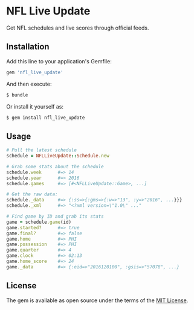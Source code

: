 # NFL Live Update
Get NFL schedules and live scores through official feeds.

## Installation
Add this line to your application's Gemfile:

```ruby
gem 'nfl_live_update'
```

And then execute:
```bash
$ bundle
```

Or install it yourself as:
```bash
$ gem install nfl_live_update
```

## Usage

```ruby
# Pull the latest schedule
schedule = NFLLiveUpdate::Schedule.new

# Grab some stats about the schedule
schedule.week      #=> 14
schedule.year      #=> 2016
schedule.games     #=> [#<NFLLiveUpdate::Game>, ...]

# Get the raw data:
schedule._data     #=> {:ss=>{:gms=>{:w=>"13", :y=>"2016", ...}}}
schedule._xml      #=> "<?xml version=\"1.0\" ..."

# Find game by ID and grab its stats
game = schedule.game(id)
game.started?      #=> true
game.final?        #=> false
game.home          #=> PHI
game.possession    #=> PHI
game.quarter       #=> 4
game.clock         #=> 02:13
game.home_score    #=> 24
game._data         #=> {:eid=>"2016120100", :gsis=>"57078", ...}
```

## License
The gem is available as open source under the terms of the [MIT License](http://opensource.org/licenses/MIT).
